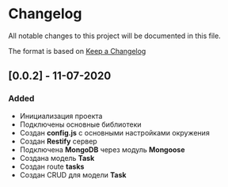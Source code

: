 # Changelog
All notable changes to this project will be documented in this file.

The format is based on [Keep a Changelog](https://keepachangelog.com/en/1.0.0/)

## [0.0.2] - 11-07-2020
### Added
- Инициализация проекта
- Подключены основные библиотеки
- Создан **config.js** с основными настройками окружения
- Создан **Restify** сервер
- Подключена **MongoDB** через модуль **Mongoose**
- Создана модель **Task**
- Создан route **tasks**
- Создан CRUD для модели **Task**